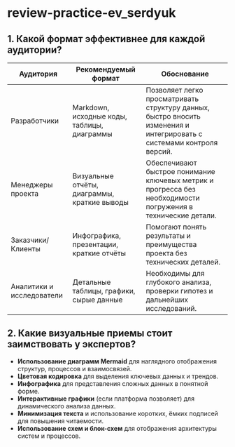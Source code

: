 # review-practice-ev_serdyuk

## 1. Какой формат эффективнее для каждой аудитории?

| Аудитория                     | Рекомендуемый формат                     | Обоснование                                                                 |
|------------------------------|------------------------------------------|----------------------------------------------------------------------------|
| Разработчики                | Markdown, исходные коды, таблицы, диаграммы | Позволяет легко просматривать структуру данных, быстро вносить изменения и интегрировать с системами контроля версий. |
| Менеджеры проекта          | Визуальные отчёты, диаграммы, краткие выводы | Обеспечивают быстрое понимание ключевых метрик и прогресса без необходимости погружения в технические детали. |
| Заказчики/Клиенты          | Инфографика, презентации, краткие отчёты | Помогают понять результаты и преимущества проекта без технических деталей. |
| Аналитики и исследователи | Детальные таблицы, графики, сырые данные | Необходимы для глубокого анализа, проверки гипотез и дальнейших исследований. |

## 2. Какие визуальные приемы стоит заимствовать у экспертов?

- **Использование диаграмм Mermaid** для наглядного отображения структур, процессов и взаимосвязей.
- **Цветовая кодировка** для выделения ключевых данных и трендов.
- **Инфографика** для представления сложных данных в понятной форме.
- **Интерактивные графики** (если платформа позволяет) для динамического анализа данных.
- **Минимизация текста** и использование коротких, ёмких подписей для повышения читаемости.
- **Использование схем и блок-схем** для отображения архитектуры систем и процессов.
